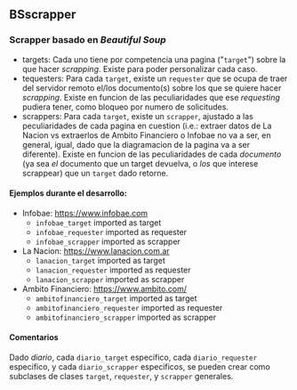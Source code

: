 ## BSscrapper

### Scrapper basado en _Beautiful Soup_

* targets:
	Cada uno tiene por competencia una pagina ("```target```") sobre la que hacer _scrapping_.
	Existe para poder personalizar cada caso.
* tequesters:
	Para cada ```target```, existe un ```requester``` que se ocupa de traer del servidor remoto el/los documento(s) sobre los que se quiere hacer _scrapping_.
	Existe en funcion de las peculiaridades que ese _requesting_ pudiera tener, como bloqueo por numero de solicitudes.
* scrappers:
	Para cada ```target```, existe un ```scrapper```, ajustado a las peculiaridades de cada pagina en cuestion (i.e.: extraer datos de La Nacion vs extraerlos de Ambito Financiero o Infobae no va a ser, en general, igual, dado que la diagramacion de la pagina va a ser diferente).
	Existe en funcion de las peculiaridades de cada *documento* (ya sea *el* documento que un target devuelva, o *los* que interese scrappear) que un ```target``` dado retorne.

#### Ejemplos durante el desarrollo:

 * Infobae: https://www.infobae.com
	* ```infobae_target``` imported as target
	 * ```infobae_requester``` imported as requester
	 * ```infobae_scrapper``` imported as scrapper
 * La Nacion: https://www.lanacion.com.ar
	* ```lanacion_target``` imported as target
	 * ```lanacion_requester``` imported as requester
	 * ```lanacion_scrapper``` imported as scrapper
 * Ambito Financiero: https://www.ambito.com/
	* ```ambitofinanciero_target``` imported as target
	 * ```ambitofinanciero_requester``` imported as requester
	 * ```ambitofinanciero_scrapper``` imported as scrapper


#### Comentarios

Dado *diario*, cada ```diario_target``` especifico, cada ```diario_requester``` especifico, y cada ```diario_scrapper``` especificos, se pueden crear como subclases de clases ```target```, ```requester```, y ```scrapper``` generales.

